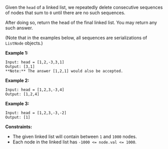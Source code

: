 Given the `head` of a linked list, we repeatedly delete consecutive sequences
of nodes that sum to `0` until there are no such sequences.

After doing so, return the head of the final linked list.  You may return any
such answer.



(Note that in the examples below, all sequences are serializations of
`ListNode` objects.)

**Example 1:**

    
    
    Input: head = [1,2,-3,3,1]
    Output: [3,1]
    **Note:** The answer [1,2,1] would also be accepted.
    

**Example 2:**

    
    
    Input: head = [1,2,3,-3,4]
    Output: [1,2,4]
    

**Example 3:**

    
    
    Input: head = [1,2,3,-3,-2]
    Output: [1]
    



**Constraints:**

  * The given linked list will contain between `1` and `1000` nodes.
  * Each node in the linked list has `-1000 <= node.val <= 1000`.

